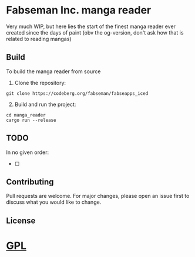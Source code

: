 # Fabseman Inc. manga reader

Very much WIP, but here lies the start of the finest manga reader ever created since the days of paint (obv the og-version, don't ask how that is related to reading mangas)

## Build

To build the manga reader from source

1. Clone the repository:

```
git clone https://codeberg.org/fabseman/fabseapps_iced
```

2. Build and run the project:

```
cd manga_reader
cargo run --release
```

## TODO
In no given order:

- [ ] 

## Contributing
Pull requests are welcome. For major changes, please open an issue first to discuss what you would like to change.

## License
[GPL](https://choosealicense.com/licenses/gpl-3.0/)
=======
